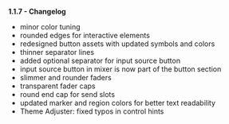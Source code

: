 **1.1.7 - Changelog**
- minor color tuning
- rounded edges for interactive elements
- redesigned button assets with updated symbols and colors
- thinner separator lines
- added optional separator for input source button
- input source button in mixer is now part of the button section
- slimmer and rounder faders
- transparent fader caps
- round end cap for send slots
- updated marker and region colors for better text readability
- Theme Adjuster: fixed typos in control hints
